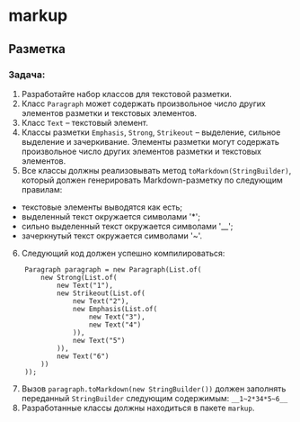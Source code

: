 # markup
## Разметка
### Задача:
1. Разработайте набор классов для текстовой разметки.
2. Класс `Paragraph` может содержать произвольное число других элементов разметки и текстовых элементов.
3. Класс `Text` – текстовый элемент.
4. Классы разметки `Emphasis`, `Strong`, `Strikeout` – выделение, сильное выделение и зачеркивание. Элементы разметки могут содержать произвольное число других элементов разметки и текстовых элементов.
5. Все классы должны реализовывать метод `toMarkdown(StringBuilder)`, который должен генерировать Markdown-разметку по следующим правилам:
  * текстовые элементы выводятся как есть;
  * выделенный текст окружается символами '*';
  * сильно выделенный текст окружается символами '__';
  * зачеркнутый текст окружается символами '~'.
6. Следующий код должен успешно компилироваться:
```
    Paragraph paragraph = new Paragraph(List.of(
        new Strong(List.of(
            new Text("1"),
            new Strikeout(List.of(
                new Text("2"),
                new Emphasis(List.of(
                    new Text("3"),
                    new Text("4")
                )),
                new Text("5")
            )),
            new Text("6")
        ))
    ));
```
7. Вызов `paragraph.toMarkdown(new StringBuilder())` должен заполнять переданный `StringBuilder` следующим содержимым:
    ```__1~2*34*5~6__```
8. Разработанные классы должны находиться в пакете `markup`.
